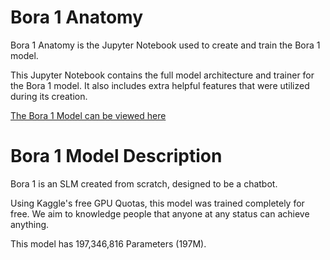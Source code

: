 # Bora 1 Anatomy

Bora 1 Anatomy is the Jupyter Notebook used to create and train the Bora 1 model.

This Jupyter Notebook contains the full model architecture and trainer for the Bora 1 model. It also includes extra helpful features that were utilized during its creation.

[The Bora 1 Model can be viewed here](https://huggingface.co/brandonbaek/Bora-1)

# Bora 1 Model Description
Bora 1 is an SLM created from scratch, designed to be a chatbot.

Using Kaggle's free GPU Quotas, this model was trained completely for free.
We aim to knowledge people that anyone at any status can achieve anything.

This model has 197,346,816 Parameters (197M).
